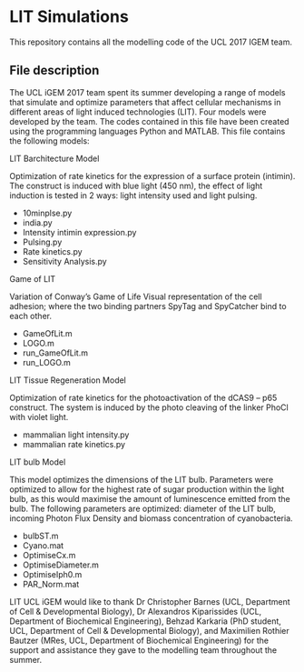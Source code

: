 # LIT Simulations

This repository contains all the modelling code of the UCL 2017 IGEM team.

## File description

The UCL iGEM 2017 team spent its summer developing a range of models that simulate and optimize parameters that affect cellular mechanisms in different areas of light induced technologies (LIT).
Four models were developed by the team. The codes contained in this file have been created using the programming languages Python and MATLAB.
This file contains the following models:

LIT Barchitecture Model

Optimization of rate kinetics for the expression of a surface protein (intimin).
The construct is induced with blue light (450 nm), the effect of light induction is tested in 2 ways: light intensity used and light pulsing.
- 10minplse.py
- india.py
- Intensity intimin expression.py
- Pulsing.py
- Rate kinetics.py
- Sensitivity Analysis.py

Game of LIT

Variation of Conway’s Game of Life
Visual representation of the cell adhesion; where the two binding partners SpyTag and SpyCatcher bind to each other.
- GameOfLit.m
- LOGO.m
- run_GameOfLit.m
- run_LOGO.m

LIT Tissue Regeneration Model

Optimization of rate kinetics for the photoactivation of the dCAS9 – p65 construct. The system is induced by the photo cleaving of the linker PhoCl with violet light.
- mammalian light intensity.py
- mammalian rate kinetics.py

LIT bulb Model

This model optimizes the dimensions of the LIT bulb. Parameters were optimized to allow for the highest rate of sugar production within the light bulb, as this would maximise the amount of luminescence emitted from the bulb. The following parameters are optimized: diameter of the LIT bulb, incoming Photon Flux Density and biomass concentration of cyanobacteria. 
- bulbST.m
- Cyano.mat
- OptimiseCx.m
- OptimiseDiameter.m
- OptimiseIph0.m
- PAR_Norm.mat

LIT UCL iGEM would like to thank Dr Christopher Barnes (UCL, Department of Cell & Developmental Biology), Dr Alexandros Kiparissides (UCL, Department of Biochemical Engineering), Behzad Karkaria (PhD student, UCL, Department of Cell & Developmental Biology), and Maximilien Rothier Bautzer (MRes, UCL, Department of Biochemical Engineering) for the support and assistance they gave to the modelling team throughout the summer.  

